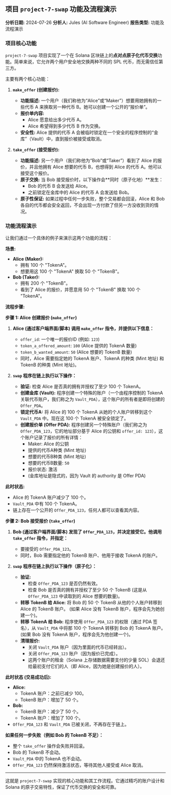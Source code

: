 ## 项目 `project-7-swap` 功能及流程演示

**分析日期:** 2024-07-26
**分析人:** Jules (AI Software Engineer)
**报告类型:** 功能及流程演示

### 项目核心功能

`project-7-swap` 项目实现了一个在 Solana 区块链上的**点对点原子化代币交换**功能。简单来说，它允许两个用户安全地交换两种不同的 SPL 代币，而无需信任第三方。

主要有两个核心功能：

1.  **`make_offer` (创建报价):**
    *   **功能描述:** 一个用户（我们称他为“Alice”或“Maker”）想要用她拥有的一些代币 A 来换取另一种代币 B。她可以创建一个公开的“报价单”。
    *   **报价单内容:**
        *   Alice 愿意给出多少代币 A。
        *   Alice 希望得到多少代币 B 作为交换。
    *   **安全性:** Alice 提供的代币 A 会被临时锁定在一个安全的程序控制的“金库”（Vault）中，直到报价被接受或取消。

2.  **`take_offer` (接受报价):**
    *   **功能描述:** 另一个用户（我们称他为“Bob”或“Taker”）看到了 Alice 的报价，并且他拥有 Alice 想要的代币 B，也想得到 Alice 的代币 A。他可以接受这个报价。
    *   **原子交换:** 当 Bob 接受报价时，以下操作会**同时（原子化地）**发生：
        *   Bob 的代币 B 会发送给 Alice。
        *   之前锁定在金库中的 Alice 的代币 A 会发送给 Bob。
    *   **原子性保证:** 如果过程中任何一步失败，整个交易都会回滚，Alice 和 Bob 各自的代币都会安全返回，不会出现一方付款了但另一方没收到货的情况。

### 功能流程演示

让我们通过一个具体的例子来演示这两个功能的流程：

**场景:**

*   **Alice (Maker):**
    *   拥有 100 个 "TokenA"。
    *   想要用这 100 个 "TokenA" 换取 50 个 "TokenB"。
*   **Bob (Taker):**
    *   拥有 200 个 "TokenB"。
    *   看到了 Alice 的报价，并愿意用 50 个 "TokenB" 换取 100 个 "TokenA"。

**流程步骤:**

**步骤 1: Alice 创建报价 (`make_offer`)**

1.  **Alice (通过客户端界面/脚本) 调用 `make_offer` 指令，并提供以下信息：**
    *   `offer_id`: 一个唯一的报价ID (例如: `123`)
    *   `token_a_offered_amount`: `100` (Alice 提供的 TokenA 数量)
    *   `token_b_wanted_amount`: `50` (Alice 想要的 TokenB 数量)
    *   同时，Alice 需要指定她的 TokenA 账户、TokenA 的种类 (Mint 地址) 和 TokenB 的种类 (Mint 地址)。

2.  **`swap` 程序在链上执行以下操作：**
    *   **验证:** 检查 Alice 是否真的拥有并授权了至少 100 个 TokenA。
    *   **创建金库 (Vault):** 程序创建一个特殊的账户（一个由程序控制的 TokenA 关联代币账户，我们称之为 `Vault_PDA`），这个账户的所有者是即将创建的 `Offer_PDA`。
    *   **锁定代币A:** 将 Alice 的 100 个 TokenA 从她的个人账户转移到这个 `Vault_PDA` 中。现在这 100 个 TokenA 被安全锁定了。
    *   **创建报价单 (Offer PDA):** 程序创建另一个特殊账户（我们称之为 `Offer_PDA_123`，它的地址部分基于 Alice 的公钥和 `offer_id: 123`），这个账户记录了报价的所有详情：
        *   Maker: Alice 的公钥
        *   提供的代币A种类 (Mint 地址)
        *   想要的代币B种类 (Mint 地址)
        *   想要的代币B数量: `50`
        *   报价状态: 激活
        *   (金库地址是隐式的，因为 Vault 的 authority 是 Offer PDA)

**此时状态:**

*   Alice 的 TokenA 账户减少了 100 个。
*   `Vault_PDA` 中有 100 个 TokenA。
*   链上存在一个公开的 `Offer_PDA_123`，任何人都可以查看其内容。

**步骤 2: Bob 接受报价 (`take_offer`)**

1.  **Bob (通过客户端界面/脚本) 发现了 `Offer_PDA_123`，并决定接受它。他调用 `take_offer` 指令，并指定：**
    *   要接受的 `Offer_PDA_123`。
    *   同时，Bob 需要指定他的 TokenB 账户、他用于接收 TokenA 的账户。

2.  **`swap` 程序在链上执行以下操作（原子化）：**
    *   **验证:**
        *   检查 `Offer_PDA_123` 是否仍然有效。
        *   检查 Bob 是否真的拥有并授权了至少 50 个 TokenB (这是从 `Offer_PDA_123` 中读取到的 Alice 想要的数量)。
    *   **转移 TokenB 给 Alice:** 将 Bob 的 50 个 TokenB 从他的个人账户转移到 Alice 的 TokenB 账户。 (如果 Alice 没有 TokenB 账户，程序会先为她创建一个)。
    *   **转移 TokenA 给 Bob:** 程序使用 `Offer_PDA_123` 的权限（通过 PDA 签名），从 `Vault_PDA` 中将那 100 个 TokenA 转移到 Bob 的 TokenA 账户。(如果 Bob 没有 TokenA 账户，程序会先为他创建一个)。
    *   **清理报价:**
        *   关闭 `Vault_PDA` 账户（因为里面的代币已经转出）。
        *   关闭 `Offer_PDA_123` 账户（因为报价已完成）。
        *   这两个账户的租金（Solana 上存储数据需要支付的少量 SOL）会退还给最初支付它们的人（即 Alice，因为她是创建报价的人）。

**此时状态 (交易成功后):**

*   **Alice:**
    *   TokenA 账户：之前已减少 100。
    *   TokenB 账户：增加了 50 个。
*   **Bob:**
    *   TokenB 账户：减少了 50 个。
    *   TokenA 账户：增加了 100 个。
*   `Offer_PDA_123` 和 `Vault_PDA` 已被关闭，不再存在于链上。

**如果任何一步失败（例如 Bob 的 TokenB 不足）：**

*   整个 `take_offer` 操作会失败并回滚。
*   Bob 的 TokenB 不会动。
*   `Vault_PDA` 中的 TokenA 也不会动。
*   `Offer_PDA_123` 仍然保持激活状态，等待其他人接受或 Alice 取消。

---

这就是 `project-7-swap` 实现的核心功能和其工作流程。它通过精巧的账户设计和 Solana 的原子交易特性，保证了代币交换的安全和可靠。
